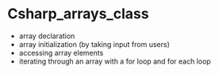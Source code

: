 # Csharp_arrays_class

- array declaration
- array initialization (by taking input from users)
- accessing array elements
- iterating through an array with a for loop and for each loop
